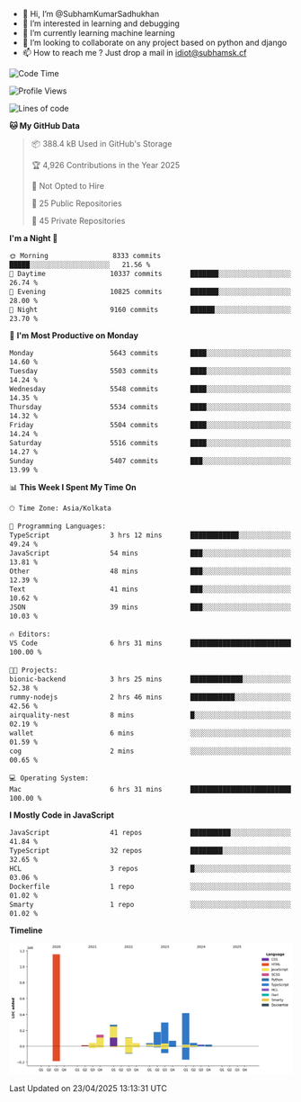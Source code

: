 - 👋 Hi, I’m @SubhamKumarSadhukhan
- 👀 I’m interested in learning and debugging
- 🌱 I’m currently learning machine learning
- 💞️ I’m looking to collaborate on any project based on python and django
- 📫 How to reach me ?
      Just drop a mail in idiot@subhamsk.cf

<!---
SubhamKumarSadhukhan/SubhamKumarSadhukhan is a ✨ special ✨ repository because its `README.md` (this file) appears on your GitHub profile.
You can click the Preview link to take a look at your changes.
--->


<!--START_SECTION:waka-->
![Code Time](http://img.shields.io/badge/Code%20Time-2%2C836%20hrs%2029%20mins-blue)

![Profile Views](http://img.shields.io/badge/Profile%20Views-1-blue)

![Lines of code](https://img.shields.io/badge/From%20Hello%20World%20I%27ve%20Written-2.8%20million%20lines%20of%20code-blue)

**🐱 My GitHub Data** 

> 📦 388.4 kB Used in GitHub's Storage 
 > 
> 🏆 4,926 Contributions in the Year 2025
 > 
> 🚫 Not Opted to Hire
 > 
> 📜 25 Public Repositories 
 > 
> 🔑 45 Private Repositories 
 > 
**I'm a Night 🦉** 

```text
🌞 Morning                8333 commits        █████░░░░░░░░░░░░░░░░░░░░   21.56 % 
🌆 Daytime                10337 commits       ███████░░░░░░░░░░░░░░░░░░   26.74 % 
🌃 Evening                10825 commits       ███████░░░░░░░░░░░░░░░░░░   28.00 % 
🌙 Night                  9160 commits        ██████░░░░░░░░░░░░░░░░░░░   23.70 % 
```
📅 **I'm Most Productive on Monday** 

```text
Monday                   5643 commits        ████░░░░░░░░░░░░░░░░░░░░░   14.60 % 
Tuesday                  5503 commits        ████░░░░░░░░░░░░░░░░░░░░░   14.24 % 
Wednesday                5548 commits        ████░░░░░░░░░░░░░░░░░░░░░   14.35 % 
Thursday                 5534 commits        ████░░░░░░░░░░░░░░░░░░░░░   14.32 % 
Friday                   5504 commits        ████░░░░░░░░░░░░░░░░░░░░░   14.24 % 
Saturday                 5516 commits        ████░░░░░░░░░░░░░░░░░░░░░   14.27 % 
Sunday                   5407 commits        ███░░░░░░░░░░░░░░░░░░░░░░   13.99 % 
```


📊 **This Week I Spent My Time On** 

```text
🕑︎ Time Zone: Asia/Kolkata

💬 Programming Languages: 
TypeScript               3 hrs 12 mins       ████████████░░░░░░░░░░░░░   49.24 % 
JavaScript               54 mins             ███░░░░░░░░░░░░░░░░░░░░░░   13.81 % 
Other                    48 mins             ███░░░░░░░░░░░░░░░░░░░░░░   12.39 % 
Text                     41 mins             ███░░░░░░░░░░░░░░░░░░░░░░   10.62 % 
JSON                     39 mins             ███░░░░░░░░░░░░░░░░░░░░░░   10.03 % 

🔥 Editors: 
VS Code                  6 hrs 31 mins       █████████████████████████   100.00 % 

🐱‍💻 Projects: 
bionic-backend           3 hrs 25 mins       █████████████░░░░░░░░░░░░   52.38 % 
rummy-nodejs             2 hrs 46 mins       ███████████░░░░░░░░░░░░░░   42.56 % 
airquality-nest          8 mins              █░░░░░░░░░░░░░░░░░░░░░░░░   02.19 % 
wallet                   6 mins              ░░░░░░░░░░░░░░░░░░░░░░░░░   01.59 % 
cog                      2 mins              ░░░░░░░░░░░░░░░░░░░░░░░░░   00.65 % 

💻 Operating System: 
Mac                      6 hrs 31 mins       █████████████████████████   100.00 % 
```

**I Mostly Code in JavaScript** 

```text
JavaScript               41 repos            ██████████░░░░░░░░░░░░░░░   41.84 % 
TypeScript               32 repos            ████████░░░░░░░░░░░░░░░░░   32.65 % 
HCL                      3 repos             █░░░░░░░░░░░░░░░░░░░░░░░░   03.06 % 
Dockerfile               1 repo              ░░░░░░░░░░░░░░░░░░░░░░░░░   01.02 % 
Smarty                   1 repo              ░░░░░░░░░░░░░░░░░░░░░░░░░   01.02 % 
```



**Timeline**

![Lines of Code chart](https://raw.githubusercontent.com/SubhamKumarSadhukhan/SubhamKumarSadhukhan/main/assets/bar_graph.png)


 Last Updated on 23/04/2025 13:13:31 UTC
<!--END_SECTION:waka-->
